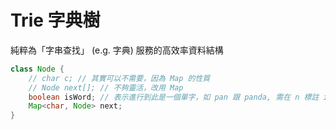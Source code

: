 # Trie 字典樹

純粹為「字串查找」 (e.g. 字典) 服務的高效率資料結構

```java
class Node {
    // char c; // 其實可以不需要，因為 Map 的性質
    // Node next[]; // 不夠靈活，改用 Map
    boolean isWord; // 表示進行到此是一個單字，如 pan 跟 panda, 需在 n 標註 isWord
    Map<char, Node> next;
}
```

